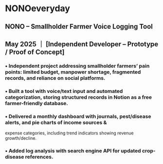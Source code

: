 # NONOeveryday

## NONO – Smallholder Farmer Voice Logging Tool 
## May 2025 ｜ [Independent Developer – Prototype / Proof of Concept]
### • Independent project addressing smallholder farmers’ pain points: limited budget, manpower shortage, fragmented records, and reliance on social platforms.
### • Built a tool with voice/text input and automated categorization, storing structured records in Notion as a free farmer-friendly database.
### • Delivered a monthly dashboard with journals, pest/disease alerts, and pie charts of income sources & 
 expense categories, including trend indicators showing revenue growth/decline.
### • Added log analysis with search engine API for updated crop-disease references.

